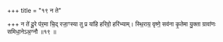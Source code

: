 +++
title = "१९ न ते"

+++
न ते॑ दू॒रे प॑र॒मा चि॒द् रजा॒ꣳस्या तु प्र या॑हि हरिवो॒ हरि॑भ्याम्। स्थि॒राय॒ वृष्णे॒ सव॑ना कृ॒तेमा यु॒क्ता ग्रावा॑णः समिधा॒नेऽअ॒ग्नौ ॥१९ ॥